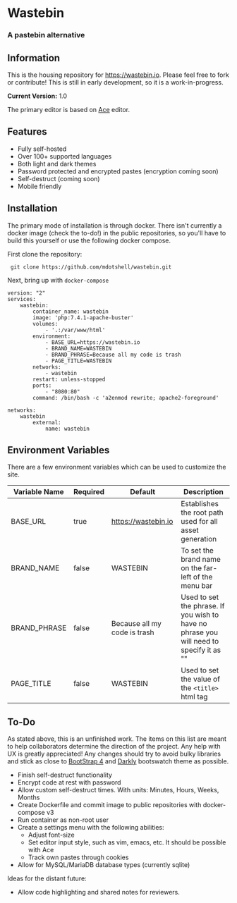 # Wastebin
### A pastebin alternative

## Information

This is the housing repository for https://wastebin.io. Please feel free to fork or contribute! This is still in early development, so it is a work-in-progress.

**Current Version:** 1.0

The primary editor is based on [Ace](https://ace.c9.io/) editor.


## Features

* Fully self-hosted
* Over 100+ supported languages
* Both light and dark themes
* Password protected and encrypted pastes (encryption coming soon)
* Self-destruct (coming soon)
* Mobile friendly


## Installation
The primary mode of installation is through docker. There isn't currently a docker image (check the to-do!) in the public repositories, so you'll have to build this yourself or use the following docker compose.

First clone the repository:

```
 git clone https://github.com/mdotshell/wastebin.git
```

Next, bring up with `docker-compose`
```
version: "2"
services:
    wastebin:
        container_name: wastebin
        image: 'php:7.4.1-apache-buster'
        volumes:
            - '.:/var/www/html'
        environment:
            - BASE_URL=https://wastebin.io
            - BRAND_NAME=WASTEBIN
            - BRAND_PHRASE=Because all my code is trash
            - PAGE_TITLE=WASTEBIN
        networks:
            - wastebin
        restart: unless-stopped
        ports:
            - "8080:80"
        command: /bin/bash -c 'a2enmod rewrite; apache2-foreground'

networks:
    wastebin
        external:
            name: wastebin
```
## Environment Variables
There are a few environment variables which can be used to customize the site.

| Variable Name | Required | Default | Description |
|---|---|---|---|
| BASE_URL | true | https://wastebin.io | Establishes the root path used for all asset generation |
| BRAND_NAME | false | WASTEBIN | To set the brand name on the far-left of the menu bar |
| BRAND_PHRASE | false | Because all my code is trash | Used to set the phrase. If you wish to have no phrase you will need to specify it as "" |
| PAGE_TITLE | false | WASTEBIN | Used to set the value of the `<title>` html tag | 


## To-Do
As stated above, this is an unfinished work. The items on this list are meant to help collaborators determine the direction of the project. Any help with UX is greatly appreciated! Any changes should try to avoid bulky libraries and stick as close to [BootStrap 4](https://getbootstrap.com/) and [Darkly](https://bootswatch.com/darkly/) bootswatch theme as possible.

* Finish self-destruct functionality
* Encrypt code at rest with password
* Allow custom self-destruct times. With units: Minutes, Hours, Weeks, Months
* Create Dockerfile and commit image to public repositories with docker-compose v3
* Run container as non-root user
* Create a settings menu with the following abilities:
  * Adjust font-size
  * Set editor input style, such as vim, emacs, etc. It should be possible with Ace
  * Track own pastes through cookies
* Allow for MySQL/MariaDB database types (currently sqlite)

Ideas for the distant future:

* Allow code highlighting and shared notes for reviewers.